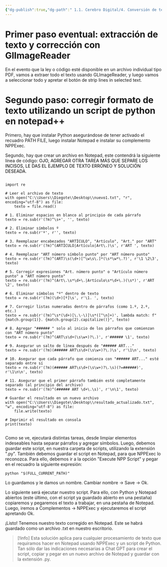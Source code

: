 ```yaml
---
{"dg-publish":true,"dg-path":" 1.1. Cerebro Digital/4. Conversión de textos y libros/Tareas avanzadas (código)/Cómo corregir ART y limpiar código con Notepad++ y Python.md","permalink":"/1-1-cerebro-digital/4-conversion-de-textos-y-libros/tareas-avanzadas-codigo/como-corregir-art-y-limpiar-codigo-con-notepad-y-python/"}
---
```


# Primer paso eventual: extracción de texto y corrección con GlImageReader

En el evento que la ley o código esté disponible en un archivo individual tipo PDF, vamos a extraer todo el texto usando GLImageReader, y luego vamos a seleccionar todo y apretar el botón de strip lines in selected text. 

# Segundo paso: corregir formato de texto utilizando un script de python en notepad++


Primero, hay que instalar Python asegurándose de tener activado el recuadro PATH FILE, luego instalar Notepad e instalar su complemento NPPExec.

Segundo, hay que crear un archivo en Notepad, este contendrá la siguiente línea de código: <mark style='background:var(--mk-color-teal)'>OJO, AGREGAR OTRA TAREA MÁS QUE SEPARE LOS INCISOS, LE DAS EL EJEMPLO DE TEXTO ERRÓNEO Y SOLUCIÓN DESEADA</mark>.

```

import re

# Leer el archivo de texto
with open("C:\\Users\\Diegote\\Desktop\\nuevo1.txt", "r", encoding="utf-8") as file:
    texto = file.read()

# 1. Eliminar espacios en blanco al principio de cada párrafo
texto = re.sub(r'(?m)^\s+', '', texto)

# 2. Eliminar símbolos º
texto = re.sub(r'º', r'', texto)

# 3. Reemplazar encabezados "ARTÍCULO", "Artículo", "Art." por "ART"
texto = re.sub(r'(?m)^(ARTÍCULO|Artículo|Art\.)\s', r'ART ', texto)

# 4. Reemplazar "ART número símbolo punto" por "ART número punto"
texto = re.sub(r'(?m)^(ART)\s(\d+)[^\w\s\.]*(\s*\w*\.?)', r'\1 \2\3', texto)

# 5. Corregir expresiones "Art. número punto" o "Artículo número punto" a "ART número punto"
texto = re.sub(r'(?m)^(Art\.\s*\d+\.|Artículo\s*\d+\.)(\s*)', r'ART \2', texto)

# 6. Eliminar símbolos "º" dentro de texto
texto = re.sub(r'(?m)(\d+)[º]\s', r'\1. ', texto)

# 7. Corregir listas numeradas dentro de párrafos (como 1.º, 2.º, etc.)
texto = re.sub(r'(?m)^\s*(\d+)[\.\-\)]\s*([^\n]+)', lambda match: f"{match.group(1)}. {match.group(2).capitalize()}", texto)

# 8. Agregar "###### " solo al inicio de los párrafos que comienzan con "ART número punto"
texto = re.sub(r'(?m)^(ART\s\d+(\s\w+)?\.)', r'###### \1', texto)

# 9. Asegurar un salto de línea después de "###### ART..."
texto = re.sub(r'(?m)(###### ART\s\d+(\s\w+)?\.)\s', r'\1\n', texto)

# 10. Asegurar que cada párrafo que comienza con "###### ART..." esté separado entre sí
texto = re.sub(r'(?m)(###### ART\s\d+(\s\w+)?\.\s)(?=######)', r'\1\n\n', texto)

# 11. Asegurar que el primer párrafo también esté completamente separado (al principio del archivo)
texto = re.sub(r'(?m)^(###### ART \d+\.\s)', r'\n\1', texto)

# Guardar el resultado en un nuevo archivo
with open("C:\\Users\\Diegote\\Desktop\\resultado_actualizado.txt", "w", encoding="utf-8") as file:
    file.write(texto)

# Imprimir el resultado en consola
print(texto)


```

Como se ve, ejecutará distintas tareas, desde limpiar elementos indeseables hasta separar párrafos y agregar símbolos.
Luego, debemos guardar este script, en nuestra carpeta de scripts, utilizando la extensión ".py". 
También debemos guardar el script en Notepad, para que NPPExec lo reconozca. Para ello, debemos ir a la opción "Execute NPP Script" y pegar en el recuadro la siguiente expresión:

```
python "$(FULL_CURRENT_PATH)"
```

Lo guardamos y le damos un nombre. Cambiar nombre -> Save -> Ok. 

Lo siguiente será ejecutar nuestro script. Para ello, con Python y Notepad abiertos (este último, con el script ya guardado abierto en una pestaña) copiaremos y pegaremos el texto a trabajar, en una pestaña de Notepad. Luego, iremos a Complementos -> NPPExec y ejecutaremos el script apretando Ok.

¡Listo! Tenemos nuestro texto corregido en Notepad. Este se habrá guardado como un archivo .txt en nuestro escritorio.

> [!info]
> Esta solución aplica para cualquier procesamiento de texto que requiramos hacer en Notepad usando NPPExec y un script de Python. Tan sólo dar las indicaciones necesarias a Chat GPT para crear el script, copiar y pegar en un nuevo archivo de Notepad y guardar con la extensión .py. 